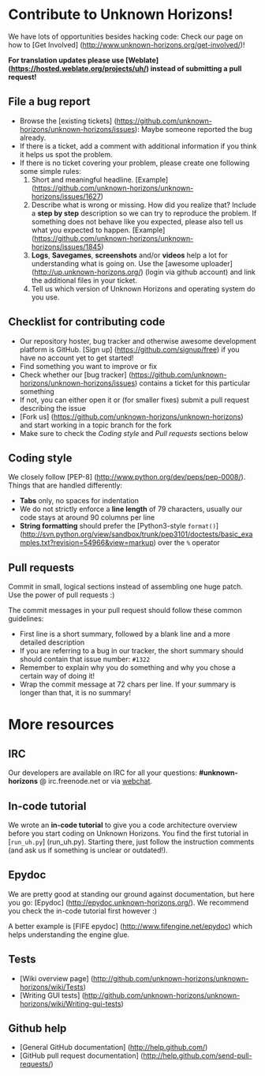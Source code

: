Contribute to Unknown Horizons!
===============================

We have lots of opportunities besides hacking code:
Check our page on how to [Get Involved] (http://www.unknown-horizons.org/get-involved/)!

**For translation updates please use [Weblate]  (https://hosted.weblate.org/projects/uh/) instead of submitting a pull request!**

File a bug report
---------------------
* Browse the [existing tickets] (https://github.com/unknown-horizons/unknown-horizons/issues):
  Maybe someone reported the bug already.
* If there is a ticket, add a comment with additional information if you think it helps us spot the problem.
* If there is no ticket covering your problem, please create one following some simple rules:
    1. Short and meaningful headline. [Example] (https://github.com/unknown-horizons/unknown-horizons/issues/1627)
    2. Describe what is wrong or missing. How did you realize that?
       Include a **step by step** description so we can try to reproduce the problem.
       If something does not behave like you expected, please also tell us what you expected to happen.
       [Example] (https://github.com/unknown-horizons/unknown-horizons/issues/1845)
    3. **Logs**, **Savegames**, **screenshots** and/or **videos** help a lot for understanding what is going on.
       Use the [awesome uploader] (http://up.unknown-horizons.org/) (login via github account)
       and link the additional files in your ticket.
    4. Tell us which version of Unknown Horizons and operating system do you use.

Checklist for contributing code
-------------------------------
* Our repository hoster, bug tracker and otherwise awesome development platform is GitHub.
  [Sign up] (https://github.com/signup/free) if you have no account yet to get started!
* Find something you want to improve or fix
* Check whether our [bug tracker] (https://github.com/unknown-horizons/unknown-horizons/issues)
  contains a ticket for this particular something
* If not, you can either open it or (for smaller fixes) submit a pull request describing the issue
* [Fork us] (https://github.com/unknown-horizons/unknown-horizons) and start working in a topic branch for the fork
* Make sure to check the *Coding style* and *Pull requests* sections below

Coding style
------------
We closely follow [PEP-8] (http://www.python.org/dev/peps/pep-0008/).
Things that are handled differently:
* **Tabs** only, no spaces for indentation
* We do not strictly enforce a **line length** of 79 characters, usually our code stays at around 90 columns per line
* **String formatting** should prefer the [Python3-style `format()`]
  (http://svn.python.org/view/sandbox/trunk/pep3101/doctests/basic_examples.txt?revision=54966&view=markup)
  over the `%` operator

Pull requests
-------------
Commit in small, logical sections instead of assembling one huge patch. Use the power of pull requests :)

The commit messages in your pull request should follow these common guidelines:
* First line is a short summary, followed by a blank line and a more detailed description
* If you are referring to a bug in our tracker, the short summary should should contain that issue number: `#1322`
* Remember to explain why you do something and why you chose a certain way of doing it!
* Wrap the commit message at 72 chars per line. If your summary is longer than that, it is no summary!


More resources
==============

IRC
---
Our developers are available on IRC for all your questions:
**#unknown-horizons** @ irc.freenode.net
or via [webchat](http://www.unknown-horizons.org/support/irc/).

In-code tutorial
----------------
We wrote an **in-code tutorial** to give you a code architecture overview before you start coding on Unknown Horizons.
You find the first tutorial in [`run_uh.py`] (run_uh.py).
Starting there, just follow the instruction comments (and ask us if something is unclear or outdated!).

Epydoc
------
We are pretty good at standing our ground against documentation, but here you go:
[Epydoc] (http://epydoc.unknown-horizons.org/).
We recommend you check the in-code tutorial first however :)

A better example is [FIFE epydoc] (http://www.fifengine.net/epydoc) which helps understanding the engine glue.

Tests
-----
* [Wiki overview page] (http://github.com/unknown-horizons/unknown-horizons/wiki/Tests)
* [Writing GUI tests] (http://github.com/unknown-horizons/unknown-horizons/wiki/Writing-gui-tests)

Github help
-----------
* [General GitHub documentation] (http://help.github.com/)
* [GitHub pull request documentation] (http://help.github.com/send-pull-requests/)
